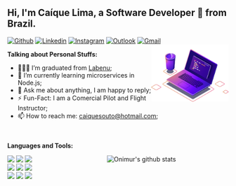 ## Hi, I'm Caíque Lima, a Software Developer 🚀 from Brazil.
[![Github](https://img.shields.io/badge/-Github-000?style=flat&logo=Github&logoColor=white)](https://github.com/CaiqueSLima)
[![Linkedin](https://img.shields.io/badge/-LinkedIn-blue?style=flat&logo=Linkedin&logoColor=white)](https://www.linkedin.com/in/ca%C3%ADque-lima-223802a0/)
[![Instagram](https://img.shields.io/badge/-Instagram-c13584?style=flat&labelColor=c13584&logo=instagram&logoColor=white)](https://www.instagram.com/caiquesouto/)
[![Outlook](https://img.shields.io/badge/-Outlook-0078D4?style=flat&logo=Microsoft-Outlook&logoColor=white)](mailto:caiquesouto@hotmail.com)
[![Gmail](https://img.shields.io/badge/-Gmail-c14438?style=flat&logo=Gmail&logoColor=white)](mailto:caiquesouto94@gmail.com)
<img width="35%" align="right" alt="Github" src="https://raw.githubusercontent.com/CaiqueSLima/CaiqueSLima/master/computer-illustration.png" />

**Talking about Personal Stuffs:**

- 👨🏽‍💻 I’m graduated from [Labenu](https://www.labenu.com.br/);
- 🌱 I’m currently learning microservices in Node.js; 
- 💬 Ask me about anything, I am happy to reply;
- ⚡️ Fun-Fact: I am a Comercial Pilot and Flight Instructor;
- 📫 How to reach me: caiquesouto@hotmail.com;

&nbsp;

**Languages and Tools:** 

<p>
  <img width="55%" align="right" alt="Onimur's github stats" src="https://github-readme-stats.vercel.app/api?username=CaiqueSLima&show_icons=true&hide_border=true" />
  
  <code><img width="10%" src="https://www.vectorlogo.zone/logos/javascript/javascript-ar21.svg"></code>
  <code><img width="10%" src="https://www.vectorlogo.zone/logos/w3_html5/w3_html5-ar21.svg"></code>
  <code><img width="7%" src="https://brandeps.com/logo-download/C/CSS-3-logo-vector-01.svg"></code>
  <br />
  <code><img width="10%" src="https://www.vectorlogo.zone/logos/reactjs/reactjs-ar21.svg"></code>
  <code><img width="10%" src="https://www.vectorlogo.zone/logos/git-scm/git-scm-ar21.svg"></code>
  <code><img width="10%" src="https://www.vectorlogo.zone/logos/nodejs/nodejs-ar21.svg"></code>
  <br />
  <code><img width="10%" src="https://www.vectorlogo.zone/logos/typescriptlang/typescriptlang-ar21.svg"></code>
  <code><img width="10%" src="https://www.vectorlogo.zone/logos/expressjs/expressjs-ar21.svg"></code>
  <code><img width="10%" src="https://www.vectorlogo.zone/logos/mysql/mysql-ar21.svg"></code> 
</p>
